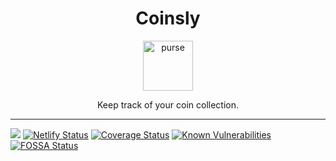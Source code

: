 <div align="center">
<h1>Coinsly</h1>

<a href="https://www.emojione.com/emoji/1f45b">
<img height="80" width="80" alt="purse" src="https://raw.githubusercontent.com/damianmullins/Coinsly/master/purse.png" />
</a>

<p>Keep track of your coin collection.</p>
</div>

---

![](https://api.checklyhq.com/v1/badges/checks/aa6b87c9-65c7-4182-87f1-0be24afdd010?style=flat&theme=default)
[![Netlify Status](https://api.netlify.com/api/v1/badges/0510b39f-79ed-45cf-88c6-ab00800e97be/deploy-status)](https://app.netlify.com/sites/coinsly/deploys)
[![Coverage Status](https://coveralls.io/repos/github/DamianMullins/Coinsly/badge.svg)](https://coveralls.io/github/DamianMullins/Coinsly)
[![Known Vulnerabilities](https://snyk.io/test/github/DamianMullins/Coinsly/badge.svg)](https://snyk.io/test/github/DamianMullins/Coinsly)
[![FOSSA Status](https://app.fossa.io/api/projects/git%2Bgithub.com%2FDamianMullins%2FCoinsly.svg?type=shield)](https://app.fossa.io/projects/git%2Bgithub.com%2FDamianMullins%2FCoinsly?ref=badge_shield)
